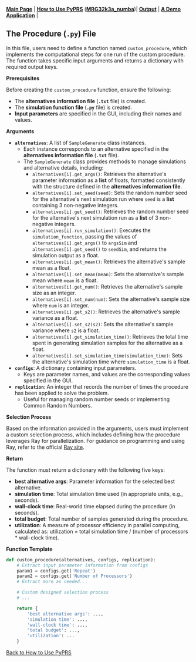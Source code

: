 [**Main Page**](../README.md) | [**How to Use PyPRS**](How%20to%20Use%20PyPRS.md) ([**MRG32k3a_numba**](MRG32k3a_numba.md))| [**Output**](Output.md) | [**A Demo Application**](A%20Demo%20Application.md) |

## The Procedure (`.py`) File

In this file, users need to define a function named `custom_procedure`, which implements the computational steps for one run of the custom procedure. The function takes specific input arguments and returns a dictionary with required output keys. 

**Prerequisites**

Before creating the `custom_procedure` function, ensure the following:
- The **alternatives information file** (**`.txt`** file) is created.
- The **simulation function file** (**`.py`** file) is created.
- **Input parameters** are specified in the GUI, including their names and values.

**Arguments**
- **`alternatives`**: A list of `SampleGenerate` class instances.
  - Each instance corresponds to an alternative specified in the **alternatives information file** (**`.txt`** file).
  - The `SampleGenerate` class provides methods to manage simulations and alternative details, including:
    - `alternatives[i].get_args()`: Retrieves the alternative's parameter information as a **list** of floats, formatted consistently with the structure defined in the **alternatives information file**.
    - `alternatives[i].set_seed(seed)`: Sets the random number seed for the alternative's next simulation run where `seed` is a **list** containing 3 non-negative integers.
    - `alternatives[i].get_seed()`: Retrieves the random number seed for the alternative's next simulation run as a **list** of 3 non-negative integers.
    - `alternatives[i].run_simulation()`: Executes the `simulation_function`, passing the values of `alternatives[i].get_args()` to `argsSim` and `alternatives[i].get_seed()` to `seedSim`, and returns the simulation output as a float.
    - `alternatives[i].get_mean()`: Retrieves the alternative's sample mean as a float.
    - `alternatives[i].set_mean(mean)`: Sets the alternative's sample mean where `mean` is a float.
    - `alternatives[i].get_num()`: Retrieves the alternative's sample size as an integer.
    - `alternatives[i].set_num(num)`: Sets the alternative's sample size where `num` is an integer.
    - `alternatives[i].get_s2()`: Retrieves the alternative's sample variance as a float.
    - `alternatives[i].set_s2(s2)`: Sets the alternative's sample variance where `s2` is a float.
    - `alternatives[i].get_simulation_time()`: Retrieves the total time spent in generating simulation samples for the alternative as a float.
    - `alternatives[i].set_simulation_time(simulation_time)`: Sets the alternative's simulation time where `simulation_time` is a float.
- **`configs`**: A dictionary containing input parameters.
  - Keys are parameter names, and values are the corresponding values specified in the GUI.
- **`replication`**: An integer that records the number of times the procedure has been applied to solve the problem.
  - Useful for managing random number seeds or implementing Common Random Numbers.
 
**Selection Process**

Based on the information provided in the arguments, users must implement a custom selection process, which includes defining how the procedure leverages Ray for parallelization. For guidance on programming and using Ray, refer to the official <a href="https://docs.ray.io/en/latest/index.html">Ray site</a>.



**Return**

The function must return a dictionary with the following five keys:
- **best alternative args**: Parameter information for the selected best alternative.
- **simulation time**: Total simulation time used (in appropriate units, e.g., seconds).
- **wall-clock time**: Real-world time elapsed during the procedure (in seconds).
- **total budget**: Total number of samples generated during the procedure.
- **utilization**: A measure of processor efficiency in parallel computing, calculated as:  utilization = total simulation time / (number of processors * wall-clock time).

**Function Template**
```python
def custom_procedure(alternatives, configs, replication):
    # Extract input parameter information from configs
    param1 = configs.get('Repeat')
    param2 = configs.get('Number of Processors')
    # Extract more as needed...

    # Custom designed selection process
    # ...

    return {
        'best alternative args': ...,
        'simulation time': ...,
        'wall-clock time': ...,
        'total budget': ...,
        'utilization': ...
    }
```




<a href="How to Use PyPRS.md#PF">Back to How to Use PyPRS</a>
